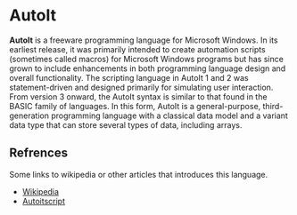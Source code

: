 # AutoIt

**AutoIt** is a freeware programming language for Microsoft Windows. In its earliest release, it was primarily intended to create automation scripts (sometimes called macros) for Microsoft Windows programs but has since grown to include enhancements in both programming language design and overall functionality.
The scripting language in AutoIt 1 and 2 was statement-driven and designed primarily for simulating user interaction. From version 3 onward, the AutoIt syntax is similar to that found in the BASIC family of languages. In this form, AutoIt is a general-purpose, third-generation programming language with a classical data model and a variant data type that can store several types of data, including arrays.

## Refrences

Some links to wikipedia or other articles that introduces this language.


- [Wikipedia](https://en.wikipedia.org/wiki/AutoIt)
- [Autoitscript](https://www.autoitscript.com/forum/topic/117042-how-easy-is-autoit-to-learn-for-non-programmers/)